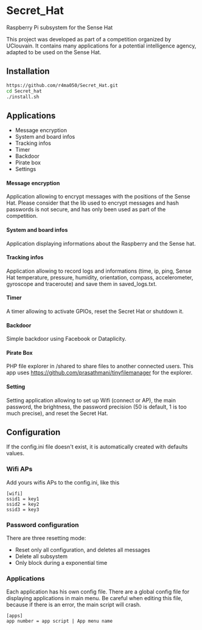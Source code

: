 # Secret_Hat
Raspberry Pi subsystem for the Sense Hat

This project was developed as part of a competition organized by UClouvain. It contains many applications for a potential intelligence agency, adapted to be used on the Sense Hat.


## Installation

```bash
https://github.com/r4ma050/Secret_Hat.git
cd Secret_hat
./install.sh
```

## Applications

*  Message encryption
*  System and board infos
*  Tracking infos
*  Timer
*  Backdoor
*  Pirate box
*  Settings

#### Message encryption
Application allowing to encrypt messages with the positions of the Sense Hat. Please consider that the lib used to encrypt messages and hash passwords is not secure, and has only been used as part of the competition.

#### System and board infos
Application displaying informations about the Raspberry and the Sense hat.

#### Tracking infos
Application allowing to record logs and informations (time, ip, ping, Sense Hat temperature, pressure, humidity, orientation, compass, accelerometer, gyroscope and traceroute) and save them in saved_logs.txt.

#### Timer
A timer allowing to activate GPIOs, reset the Secret Hat or shutdown it.

#### Backdoor
Simple backdoor using Facebook or Dataplicity.

#### Pirate Box
PHP file explorer in /shared to share files to another connected users. This app uses https://github.com/prasathmani/tinyfilemanager for the explorer.

#### Setting
Setting application allowing to set up Wifi (connect or AP), the main password, the brightness, the password precision (50 is default, 1 is too much precise), and reset the Secret Hat.

## Configuration

If the config.ini file doesn't exist, it is automatically created with defaults values. 
### Wifi APs
Add yours wifis APs to the config.ini, like this 
```
[wifi]
ssid1 = key1
ssid2 = key2
ssid3 = key3
```

### Password configuration

There are three resetting mode:
* Reset only all configuration, and deletes all messages
* Delete all subsystem
* Only block during a exponential time

### Applications
Each application has his own config file. There are a global config file for displaying applications in main menu. Be careful when editing this file, because if there is an error, the main script will crash.
```
[apps]
app number = app script | App menu name 
```
